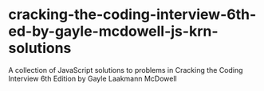 # cracking-the-coding-interview-6th-ed-by-gayle-mcdowell-js-krn-solutions
A collection of JavaScript solutions to problems in Cracking the Coding Interview 6th Edition by Gayle Laakmann McDowell
